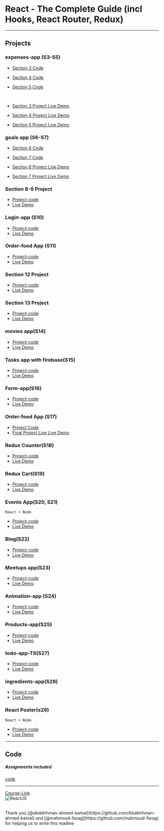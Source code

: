 # React - The Complete Guide (incl Hooks, React Router, Redux)

---

## Projects

### expenses-app (S3-S5)

- [Section 3 Code](./Projects/01-Expenses-app/S03-project)
- [Section 4 Code](./Projects/01-Expenses-app/S04-project/)
- [Section 5 Code](./Projects/01-Expenses-app/S05-project/)

  <br/>

- [Section 3 Project Live Demo](https://magnificent-dango-1b4f0b.netlify.app/)
- [Section 4 Project Live Demo]()
- [Section 5 Project Live Demo]()

### goals app (S6-S7)

- [Section 6 Code](./Projects/02-goals-app/S06-project/)
- [Section 7 Code](./Projects/02-goals-app/S07-project/)
  <br/>

- [Section 6 Project Live Demo]()
- [Section 7 Project Live Demo]()

### Section 8-9 Project

- [Project-code](./Projects/03-section-8-9-project)
- [Live Demo]()

### Login-app (S10)

- [Project-code](./Projects/04-Login-app-s10/)
- [Live Demo]()

### Order-food App (S11)

- [Project-code](./Projects/05-order-food-app/S11-project/)
- [Live Demo]()

### Section 12 Project

- [Project-code](./Projects/06-S12-project)
- [Live Demo]()

### Section 13 Project

- [Project-code](./Projects/07-S13-project)
- [Live Demo]()

### movies app(S14)

- [Project-code](./Projects/08-movies-app)
- [Live Demo]()

### Tasks app with firebase(S15)

- [Project-code](./Projects/09-task-app-firbase/)
- [Live Demo]()

### Form-app(S16)

- [Project-code](./Projects/10-form-app)
- [Live Demo]()

### Order-food App (S17)

- [Project Code](./Projects/05-order-food-app/S17-project/)
- [Final Project Live Live Demo]()

### Redux Counter(S18)

- [Project-code](./Projects/11-redux-counter)
- [Live Demo]()

### Redux Cart(S19)

- [Project-code](./Projects/12-redux-cart)
- [Live Demo]()

### Events App(S20, S21)

`React + Node`

- [Project-code](./Projects/13-events-app)
- [Live Demo]()

### Blog(S22)

- [Project-code](./Projects/14-Blog)
- [Live Demo]()

### Meetups app(S23)

- [Project-code](./Projects/15-meetups-app)
- [Live Demo]()

### Animation-app (S24)

- [Project-code](./Projects/16-animation-app)
- [Live Demo]()

### Products-app(S25)

- [Project-code](./Projects/17-Products-app)
- [Live Demo]()

### todo-app-TS(S27)

- [Project-code](./Projects/18-todo-app-TS)
- [Live Demo]()

### ingredients-app(S28)

- [Project-code](./Projects/19-ingredients-app/)
- [Live Demo]()

### React Poster(s29)

`React + Node`

- [Project-code](./Projects/20-react-poster/)
- [Live Demo]()

---

## Code

##### Assignments included

[code](Code)

---

[Course-Link](https://www.udemy.com/course/react-the-complete-guide-incl-redux/)<br>
![ReactJS](https://github.com/Abu-ellil/Kalbonyan-Elmarsos/assets/94858304/75abc427-05cf-42f9-bb9c-124cb09cf5d3)

<br>
Thank you [@abdelrhman-ahmed-kamal](https://github.com/Abdelrhman-ahmed-kamal) and [@mahmoud-farag](https://github.com/mahmoud-farag) for helping us to write this readme
